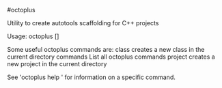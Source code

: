 #octoplus

Utility to create autotools scaffolding for C++ projects

Usage: octoplus <command> [<args>]

Some useful octoplus commands are:
   class     creates a new class <class-name> in the current directory
   commands  List all octoplus commands
   project   creates a new project <project-name> in the current directory

See 'octoplus help <command>' for information on a specific command.
